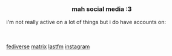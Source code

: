 <h3 align="center">mah social media :3</h1>

<p>i'm not really active on a lot of things but i do have accounts on:</p><br><br>
<a href="https://heckin.how/v">fediverse</a>
<a href="https://matrix.to/#/@v:elchingen.eu">matrix</a>
<a href="https://last.fm/user/1220">lastfm</a>
<a href="https://instagram.com/scottpilgrimvsthecarlobby">instagram</a>
